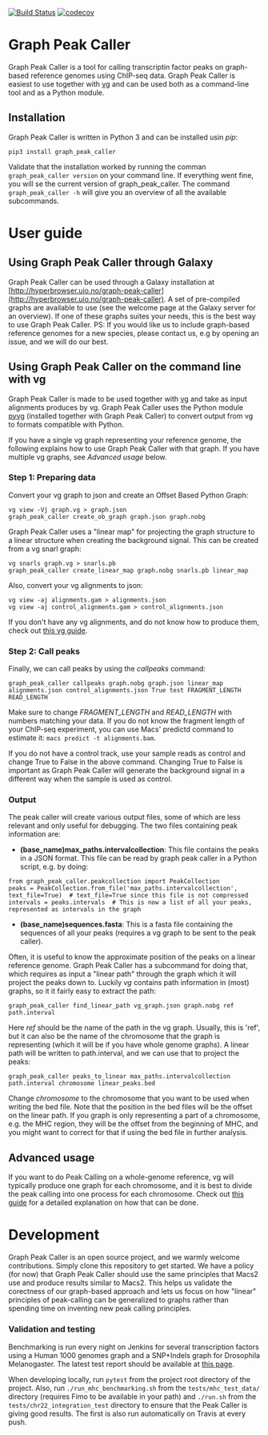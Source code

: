 [![Build Status](https://travis-ci.org/uio-bmi/graph_peak_caller.svg?branch=master)](https://travis-ci.org/uio-bmi/graph_peak_caller)
[![codecov](https://codecov.io/gh/uio-bmi/graph_peak_caller/branch/master/graph/badge.svg)](https://codecov.io/gh/uio-bmi/graph_peak_caller)

# Graph Peak Caller
Graph Peak Caller is a tool for calling transcriptin factor peaks on graph-based reference genomes using ChIP-seq data. Graph Peak Caller is easiest to use together with [vg](http://github.com/vgteam/vg) and can be used both as a command-line tool and as a Python module.

## Installation
Graph Peak Caller is written in Python 3 and can be installed usin *pip*:
```
pip3 install graph_peak_caller
```

Validate that the installation worked by running the comman `graph_peak_caller version` on your command line. If everything went fine, you will se the current version of graph_peak_caller. The command `graph_peak_caller -h` will give you an overview of all the available subcommands.

# User guide
## Using Graph Peak Caller through Galaxy
Graph Peak Caller can be used through a Galaxy installation at [http://hyperbrowser.uio.no/graph-peak-caller](http://hyperbrowser.uio.no/graph-peak-caller). A set of pre-compiled graphs are available to use (see the welcome page at the Galaxy server for an overview). If one of these graphs suites your needs, this is the best way to use Graph Peak Caller. PS: If you would like us to include graph-based reference genomes for a new species, please contact us, e.g by opening an issue, and we will do our best. 

## Using Graph Peak Caller on the command line with vg
Graph Peak Caller is made to be used together with [vg](http://github.com/vgteam/vg) and take as input alignments produces by vg. Graph Peak Caller uses the Python module [pyvg](https://github.com/uio-bmi/pyvg) (installed together with Graph Peak Caller) to convert output from vg to formats compatible with Python.

If you have a single vg graph representing your reference genome, the following explains how to use Graph Peak Caller with that graph. If you have multiple vg graphs, see *Advanced usage* below.

### Step 1: Preparing data
Convert your vg graph to json and create an Offset Based Python Graph:
```
vg view -Vj graph.vg > graph.json
graph_peak_caller create_ob_graph graph.json graph.nobg
```

Graph Peak Caller uses a "linear map" for projecting the graph structure to a linear structure when creating the background signal. This can be created from a vg snarl graph:
```
vg snarls graph.vg > snarls.pb
graph_peak_caller create_linear_map graph.nobg snarls.pb linear_map
```

Also, convert your vg alignments to json:
```
vg view -aj alignments.gam > alignments.json
vg view -aj control_alignments.gam > control_alignments.json
```
If you don't have any vg alignments, and do not know how to produce them, check out [this vg guide](https://github.com/vgteam/vg/wiki/Basic-Operations).

### Step 2: Call peaks
Finally, we can call peaks by using the *callpeaks* command:
```
graph_peak_caller callpeaks graph.nobg graph.json linear_map alignments.json control_alignments.json True test FRAGMENT_LENGTH READ_LENGTH
```

Make sure to change *FRAGMENT_LENGTH* and *READ_LENGTH* with numbers matching your data. If you do not know the fragment length of your ChIP-seq experiment, you can use Macs' predictd command to estimate it: `macs predict -t alignments.bam`.

If you do not have a control track, use your sample reads as control and change True to False in the above command. Changing True to False is important as Graph Peak Caller will generate the background signal in a different way when the sample is used as control. 

### Output
The peak caller will create various output files, some of which are less relevant and only useful for debugging. The two files containing peak information are:
* **(base_name)max_paths.intervalcollection**: This file contains the peaks in a JSON format. This file can be read by graph peak caller in a Python script, e.g. by doing:
```
from graph_peak_caller.peakcollection import PeakCollection
peaks = PeakCollection.from_file('max_paths.intervalcollection', text_file=True)  # text_file=True since this file is not compressed
intervals = peaks.intervals  # This is now a list of all your peaks, represented as intervals in the graph
```
* **(base_name)sequences.fasta**: This is a fasta file containing the sequences of all your peaks (requires a vg graph to be sent to the peak caller).

Often, it is useful to know the approximate position of the peaks on a linear reference genome. Graph Peak Caller has a subcommand for doing that, which requires as input a "linear path" through the graph which it will project the peaks down to. Luckily *vg* contains path information in (most) graphs, so it it fairly easy to extract the path:
```
graph_peak_caller find_linear_path vg_graph.json graph.nobg ref path.interval
```
Here *ref* should be the name of the path in the vg graph. Usually, this is 'ref', but it can also be the name of the chromosome that the graph is representing (which it will be if you have whole genome graphs). A linear path will be written to path.interval, and we can use that to project the peaks:
```
graph_peak_caller peaks_to_linear max_paths.intervalcollection path.interval chromosome linear_peaks.bed
```
Change *chromosome* to the chromosome that you want to be used when writing the bed file. Note that the position in the bed files will be the offset on the linear path. If you graph is only representing a part of a chromosome, e.g. the MHC region, they will be the offset from the beginning of MHC, and you might want to correct for that if using the bed file in further analysis.


## Advanced usage
If you want to do Peak Calling on a whole-genome reference, vg will typically produce one graph for each chromosome, and it is best to divide the peak calling into one process for each chromosome. Check out [this guide](https://github.com/uio-bmi/graph_peak_caller/wiki/Graph-based-ChIP-seq-tutorial) for a detailed explanation on how that can be done.

# Development
Graph Peak Caller is an open source project, and we warmly welcome contributions. Simply clone this repository to get started. We have a policy (for now) that Graph Peak Caller should use the same principles that Macs2 use and produce results similar to Macs2. This helps us validate the corectness of our graph-based approach and lets us focus on how "linear" principles of peak-calling can be generalized to graphs rather than spending time on inventing new peak calling principles.

### Validation and testing
Benchmarking is run every night on Jenkins for several transcription factors using a Human 1000 genomes graph and a SNP+Indels graph for Drosophila Melanogaster. The latest test report should be available at [this page](http://ivarg.ddns.net:8080/job/graph_peak_caller_benchmarks/HTML_Report/).

When developing locally, run `pytest` from the project root directory of the project. Also, run `./run_mhc_benchmarking.sh` from the `tests/mhc_test_data/` directory (requires Fimo to be available in your path) and `./run.sh` from the `tests/chr22_integration_test` directory to ensure that the Peak Caller is giving good results. The first is also run automatically on Travis at every push.


